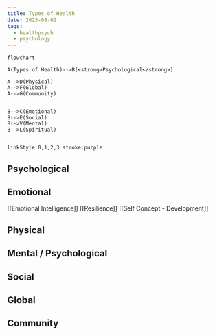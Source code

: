 ```yaml
---
title: Types of Health
date: 2023-08-02
tags:
  - healthpsych
  - psychology
---
```


```mermaid
flowchart

A(Types of Health)-->B(<strong>Psychological</strong>)

A-->D(Physical)
A-->F(Global)
A-->G(Community)


B-->C(Emotional)
B-->E(Social)
B-->V(Mental)
B-->L(Spiritual)


linkStyle 0,1,2,3 stroke:purple

```


## Psychological
## Emotional
[[Emotional Intelligence]] 
[[Resilience]]
[[Self Concept - Development]]
## Physical
## Mental / Psychological
## Social
## Global
## Community


